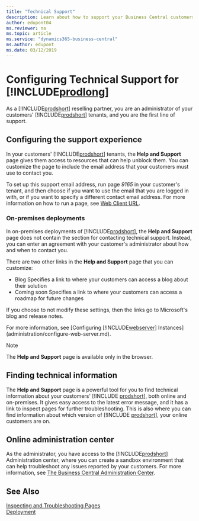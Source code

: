 ```yaml
---
title: "Technical Support"
description: Learn about how to support your Business Central customers, online and on-premises.
author: edupont04
ms.reviewer: na
ms.topic: article
ms.service: "dynamics365-business-central"
ms.author: edupont
ms.date: 03/12/2019
---
```


# Configuring Technical Support for [!INCLUDE[prodlong](includes/prodlong.md)]

As a [!INCLUDE[prodshort](includes/prodshort.md)] reselling partner, you are an administrator of your customers' [!INCLUDE[prodshort](includes/prodshort.md)] tenants, and you are the first line of support.  

## Configuring the support experience

In your customers' [!INCLUDE[prodshort](includes/prodshort.md)] tenants, the **Help and Support** page gives them access to resources that can help unblock them. You can customize the page to include the email address that your customers must use to contact you.

<!--Temporary setup-->
To set up this support email address, run page *9165* in your customer's tenant, and then choose if you want to use the email that you are logged in with, or if you want to specify a different contact email address. For more information on how to run a page, see [Web Client URL](developer/devenv-web-client-urls.md).  
<!--TODO: Set this up in the tenant admin center-->

### On-premises deployments

In on-premises deployments of [!INCLUDE[prodshort](includes/prodshort.md)], the **Help and Support** page does not contain the section for contacting technical support. Instead, you can enter an agreement with your customer's administrator about how and when to contact you.  

There are two other links in the **Help and Support** page that you can customize:

* Blog
  Specifies a link to where your customers can access a blog about their solution  
* Coming soon
  Specifies a link to where your customers can access a roadmap for future changes

If you choose to not modify these settings, then the links go to Microsoft's blog and release notes.

For more information, see [Configuring [!INCLUDE[webserver](../developer/includes/webserver.md)] Instances](administration/configure-web-server.md).

> [!NOTE]
> The **Help and Support** page is available only in the browser.  

## Finding technical information

The **Help and Support** page is a powerful tool for you to find technical information about your customers' [!INCLUDE [prodshort](developer/includes/prodshort.md)], both online and on-premises. It gives easy access to the latest error message, and it has a link to inspect pages for further troubleshooting. This is also where you can find information about which version of [!INCLUDE [prodshort](developer/includes/prodshort.md)], your online customers are on.  

## Online administration center

As the administrator, you have access to the [!INCLUDE[prodshort](includes/prodshort.md)] Administration center, where you can create a sandbox environment that can help troubleshoot any issues reported by your customers. For more information, see [The Business Central Administration Center](administration/tenant-admin-center.md).  

<!-- TODO: How to manage your customers' support issues -->

## See Also

[Inspecting and Troubleshooting Pages](developer/devenv-inspecting-pages.md)  
[Deployment](deployment/Deployment.md)  
